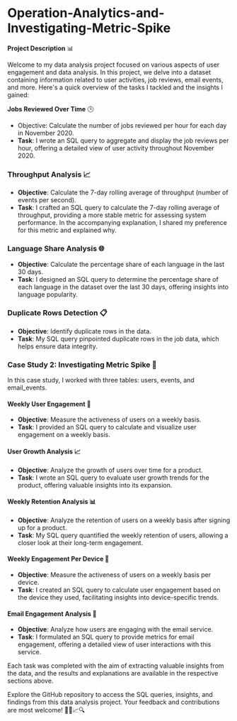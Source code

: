 # Operation-Analytics-and-Investigating-Metric-Spike

**Project Description** 📊

Welcome to my data analysis project focused on various aspects of user engagement and data analysis. In this project, we delve into a dataset containing information related to user activities, job reviews, email events, and more. Here's a quick overview of the tasks I tackled and the insights I gained:

**Jobs Reviewed Over Time** 🕒

- Objective: Calculate the number of jobs reviewed per hour for each day in November 2020.
- **Task**: I wrote an SQL query to aggregate and display the job reviews per hour, offering a detailed view of user activity throughout November 2020.

### Throughput Analysis 📈

- **Objective**: Calculate the 7-day rolling average of throughput (number of events per second).
- **Task**: I crafted an SQL query to calculate the 7-day rolling average of throughput, providing a more stable metric for assessing system performance. In the accompanying explanation, I shared my preference for this metric and explained why.

### Language Share Analysis 🌐

- **Objective**: Calculate the percentage share of each language in the last 30 days.
- **Task**: I designed an SQL query to determine the percentage share of each language in the dataset over the last 30 days, offering insights into language popularity.

### Duplicate Rows Detection 📋

- **Objective**: Identify duplicate rows in the data.
- **Task**: My SQL query pinpointed duplicate rows in the job data, which helps ensure data integrity.

### Case Study 2: Investigating Metric Spike 🚀

In this case study, I worked with three tables: users, events, and email_events.

#### Weekly User Engagement 📅

- **Objective**: Measure the activeness of users on a weekly basis.
- **Task**: I provided an SQL query to calculate and visualize user engagement on a weekly basis.

#### User Growth Analysis 📈

- **Objective**: Analyze the growth of users over time for a product.
- **Task**: I wrote an SQL query to evaluate user growth trends for the product, offering valuable insights into its expansion.

#### Weekly Retention Analysis 📊

- **Objective**: Analyze the retention of users on a weekly basis after signing up for a product.
- **Task**: My SQL query quantified the weekly retention of users, allowing a closer look at their long-term engagement.

#### Weekly Engagement Per Device 📱

- **Objective**: Measure the activeness of users on a weekly basis per device.
- **Task**: I created an SQL query to calculate user engagement based on the device they used, facilitating insights into device-specific trends.

#### Email Engagement Analysis 📧

- **Objective**: Analyze how users are engaging with the email service.
- **Task**: I formulated an SQL query to provide metrics for email engagement, offering a detailed view of user interactions with this service.

Each task was completed with the aim of extracting valuable insights from the data, and the results and explanations are available in the respective sections above.

Explore the GitHub repository to access the SQL queries, insights, and findings from this data analysis project. Your feedback and contributions are most welcome! 👍🏼📈🔍

